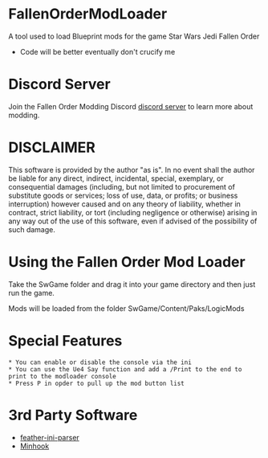 # FallenOrderModLoader
A tool used to load Blueprint mods for the game Star Wars Jedi Fallen Order
* Code will be better eventually don't crucify me
# Discord Server
Join the Fallen Order Modding Discord [discord server](https://discord.gg/TBsZZYFN2r) to learn more about modding.

# DISCLAIMER
This software is provided by the author "as is". In no event shall the author be liable for any direct, indirect, incidental, special, exemplary, or consequential damages (including, but not limited to procurement of substitute goods or services; loss of use, data, or profits; or business interruption) however caused and on any 
theory of liability, whether in contract, strict liability, or tort (including negligence or otherwise) arising in any way out of the use of this software, even if advised of the possibility of such damage.

# Using the Fallen Order Mod Loader
Take the SwGame folder and drag it into your game directory and then just run the game.

Mods will be loaded from the folder SwGame/Content/Paks/LogicMods

# Special Features
	* You can enable or disable the console via the ini
	* You can use the Ue4 Say function and add a /Print to the end to print to the modloader console
	* Press P in opder to pull up the mod button list

# 3rd Party Software
  * [feather-ini-parser](https://github.com/Turbine1991/cpp-feather-ini-parser)
  * [Minhook](https://github.com/TsudaKageyu/minhook)
